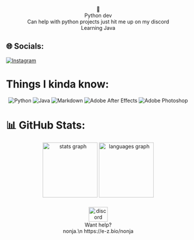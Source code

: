 <div align="center">
💫<br>
Python dev 
<br>Can help with python projects just hit me up on my discord <br>Learning Java
</div>



## 🌐 Socials:
[![Instagram](https://img.shields.io/badge/Instagram-%23E4405F.svg?logo=Instagram&logoColor=white)](https://instagram.com/anantakshh) 


# Things I kinda know:
<div align="center">
  
![Python](https://img.shields.io/badge/python-3670A0?style=for-the-badge&logo=python&logoColor=ffdd54) ![Java](https://img.shields.io/badge/java-%23ED8B00.svg?style=for-the-badge&logo=java&logoColor=white) ![Markdown](https://img.shields.io/badge/markdown-%23000000.svg?style=for-the-badge&logo=markdown&logoColor=white) ![Adobe After Effects](https://img.shields.io/badge/Adobe%20After%20Effects-9999FF.svg?style=for-the-badge&logo=Adobe%20After%20Effects&logoColor=white) ![Adobe Photoshop](https://img.shields.io/badge/adobephotoshop-%2331A8FF.svg?style=for-the-badge&logo=adobephotoshop&logoColor=white)

</div>

# 📊 GitHub Stats:
<div align="center"><img src="https://github-readme-stats.vercel.app/api?username=DamnUi&theme=tokyonight&hide_border=false&include_all_commits=true&count_private=false" height="150" alt="stats graph"  />
  <img src="https://github-readme-stats.vercel.app/api/top-langs/?username=DamnUi&theme=tokyonight&hide_border=false&include_all_commits=true&count_private=false&layout=compact" height="150" alt="languages graph"  />
</div>

 ### 

<div align="center">
  <a href="https://discord.gg/PYJZg2MaHW" target="_blank">
    <img src="https://raw.githubusercontent.com/maurodesouza/profile-readme-generator/master/src/assets/icons/social/discord/default.svg" width="52" height="40" alt="discord logo"  />
  </a>
</div>
<div align="center">
  Want help?
  <br>
    nonja.\n
  https://e-z.bio/nonja
</div>


